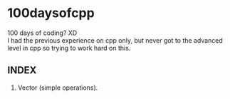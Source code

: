 # 100daysofcpp
100 days of coding? XD
<br/>
I had the previous experience on cpp only, but never got to the advanced level in cpp so trying to work hard on this.
<br/>


## INDEX

1. Vector (simple operations).
